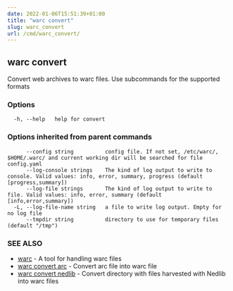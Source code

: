 ```yaml
---
date: 2022-01-06T15:51:39+01:00
title: "warc convert"
slug: warc_convert
url: /cmd/warc_convert/
---
```

## warc convert

Convert web archives to warc files. Use subcommands for the supported formats

### Options

```
  -h, --help   help for convert
```

### Options inherited from parent commands

```
      --config string          config file. If not set, /etc/warc/, $HOME/.warc/ and current working dir will be searched for file config.yaml
      --log-console strings    The kind of log output to write to console. Valid values: info, error, summary, progress (default [progress,summary])
      --log-file strings       The kind of log output to write to file. Valid values: info, error, summary (default [info,error,summary])
  -L, --log-file-name string   a file to write log output. Empty for no log file
      --tmpdir string          directory to use for temporary files (default "/tmp")
```

### SEE ALSO

* [warc](../warc/)	 - A tool for handling warc files
* [warc convert arc](../warc_convert_arc/)	 - Convert arc file into warc file
* [warc convert nedlib](../warc_convert_nedlib/)	 - Convert directory with files harvested with Nedlib into warc files

